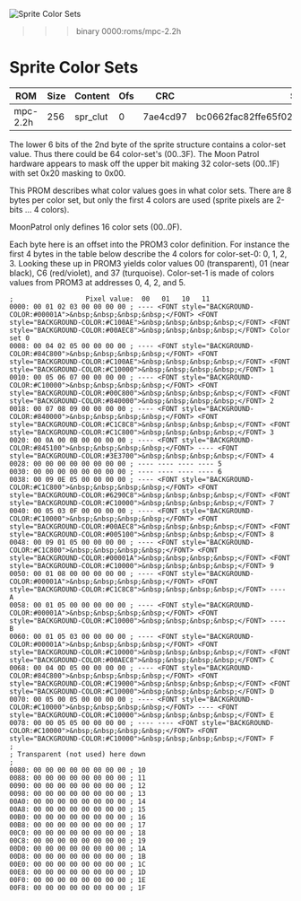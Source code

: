 ![Sprite Color Sets](MoonPatrol.jpg)

>>> binary 0000:roms/mpc-2.2h

# Sprite Color Sets

| ROM      | Size | Content  | Ofs  | CRC      | SHA1                                     |
| -------- | ---- | -------- | ---- | -------- | ---------------------------------------- |
| mpc-2.2h |  256 | spr_clut |    0 | 7ae4cd97 | bc0662fac82ffe65f02092d912b2c2b0c7a8ac2b |

The lower 6 bits of the 2nd byte of the sprite structure contains a color-set value.
Thus there could be 64 color-set's (00..3F). The Moon Patrol hardware appears to
mask off the upper bit making 32 color-sets (00..1F) with set 0x20 masking to 0x00.
 
This PROM describes what color values goes in what color sets. There are 8 bytes per color
set, but only the first 4 colors are used (sprite pixels are 2-bits ... 4 colors).

MoonPatrol only defines 16 color sets (00..0F).

Each byte here is an offset into the PROM3 color definition. For instance the first 4 bytes
in the table below describe the 4 colors for color-set-0: 0, 1, 2, 3. Looking these up in
PROM3 yields color values 00 (transparent), 01 (near black), C6 (red/violet), and 
37 (turquoise). Color-set-1 is made of colors values from PROM3 at addresses 0, 4, 2, and 5.

```code
;                  Pixel value:  00   01   10   11 
0000: 00 01 02 03 00 00 00 00 ; ---- <FONT style="BACKGROUND-COLOR:#00001A">&nbsp;&nbsp;&nbsp;&nbsp;</FONT> <FONT style="BACKGROUND-COLOR:#C100AE">&nbsp;&nbsp;&nbsp;&nbsp;</FONT> <FONT style="BACKGROUND-COLOR:#00AEC8">&nbsp;&nbsp;&nbsp;&nbsp;</FONT> Color set 0 
0008: 00 04 02 05 00 00 00 00 ; ---- <FONT style="BACKGROUND-COLOR:#84C800">&nbsp;&nbsp;&nbsp;&nbsp;</FONT> <FONT style="BACKGROUND-COLOR:#C100AE">&nbsp;&nbsp;&nbsp;&nbsp;</FONT> <FONT style="BACKGROUND-COLOR:#C10000">&nbsp;&nbsp;&nbsp;&nbsp;</FONT> 1
0010: 00 05 06 07 00 00 00 00 ; ---- <FONT style="BACKGROUND-COLOR:#C10000">&nbsp;&nbsp;&nbsp;&nbsp;</FONT> <FONT style="BACKGROUND-COLOR:#00C800">&nbsp;&nbsp;&nbsp;&nbsp;</FONT> <FONT style="BACKGROUND-COLOR:#840000">&nbsp;&nbsp;&nbsp;&nbsp;</FONT> 2
0018: 00 07 08 09 00 00 00 00 ; ---- <FONT style="BACKGROUND-COLOR:#840000">&nbsp;&nbsp;&nbsp;&nbsp;</FONT> <FONT style="BACKGROUND-COLOR:#C1C8C8">&nbsp;&nbsp;&nbsp;&nbsp;</FONT> <FONT style="BACKGROUND-COLOR:#C1C800">&nbsp;&nbsp;&nbsp;&nbsp;</FONT> 3
0020: 00 0A 00 0B 00 00 00 00 ; ---- <FONT style="BACKGROUND-COLOR:#845100">&nbsp;&nbsp;&nbsp;&nbsp;</FONT> ---- <FONT style="BACKGROUND-COLOR:#3E3700">&nbsp;&nbsp;&nbsp;&nbsp;</FONT> 4
0028: 00 00 00 00 00 00 00 00 ; ---- ---- ---- ---- 5
0030: 00 00 00 00 00 00 00 00 ; ---- ---- ---- ---- 6
0038: 00 09 0E 05 00 00 00 00 ; ---- <FONT style="BACKGROUND-COLOR:#C1C800">&nbsp;&nbsp;&nbsp;&nbsp;</FONT> <FONT style="BACKGROUND-COLOR:#6290C8">&nbsp;&nbsp;&nbsp;&nbsp;</FONT> <FONT style="BACKGROUND-COLOR:#C10000">&nbsp;&nbsp;&nbsp;&nbsp;</FONT> 7
0040: 00 05 03 0F 00 00 00 00 ; ---- <FONT style="BACKGROUND-COLOR:#C10000">&nbsp;&nbsp;&nbsp;&nbsp;</FONT> <FONT style="BACKGROUND-COLOR:#00AEC8">&nbsp;&nbsp;&nbsp;&nbsp;</FONT> <FONT style="BACKGROUND-COLOR:#005100">&nbsp;&nbsp;&nbsp;&nbsp;</FONT> 8
0048: 00 09 01 05 00 00 00 00 ; ---- <FONT style="BACKGROUND-COLOR:#C1C800">&nbsp;&nbsp;&nbsp;&nbsp;</FONT> <FONT style="BACKGROUND-COLOR:#00001A">&nbsp;&nbsp;&nbsp;&nbsp;</FONT> <FONT style="BACKGROUND-COLOR:#C10000">&nbsp;&nbsp;&nbsp;&nbsp;</FONT> 9
0050: 00 01 08 00 00 00 00 00 ; ---- <FONT style="BACKGROUND-COLOR:#00001A">&nbsp;&nbsp;&nbsp;&nbsp;</FONT> <FONT style="BACKGROUND-COLOR:#C1C8C8">&nbsp;&nbsp;&nbsp;&nbsp;</FONT> ---- A
0058: 00 01 05 00 00 00 00 00 ; ---- <FONT style="BACKGROUND-COLOR:#00001A">&nbsp;&nbsp;&nbsp;&nbsp;</FONT> <FONT style="BACKGROUND-COLOR:#C10000">&nbsp;&nbsp;&nbsp;&nbsp;</FONT> ---- B
0060: 00 01 05 03 00 00 00 00 ; ---- <FONT style="BACKGROUND-COLOR:#00001A">&nbsp;&nbsp;&nbsp;&nbsp;</FONT> <FONT style="BACKGROUND-COLOR:#C10000">&nbsp;&nbsp;&nbsp;&nbsp;</FONT> <FONT style="BACKGROUND-COLOR:#00AEC8">&nbsp;&nbsp;&nbsp;&nbsp;</FONT> C
0068: 00 04 0D 05 00 00 00 00 ; ---- <FONT style="BACKGROUND-COLOR:#84C800">&nbsp;&nbsp;&nbsp;&nbsp;</FONT> <FONT style="BACKGROUND-COLOR:#C19000">&nbsp;&nbsp;&nbsp;&nbsp;</FONT> <FONT style="BACKGROUND-COLOR:#C10000">&nbsp;&nbsp;&nbsp;&nbsp;</FONT> D
0070: 00 05 00 05 00 00 00 00 ; ---- <FONT style="BACKGROUND-COLOR:#C10000">&nbsp;&nbsp;&nbsp;&nbsp;</FONT> ---- <FONT style="BACKGROUND-COLOR:#C10000">&nbsp;&nbsp;&nbsp;&nbsp;</FONT> E
0078: 00 00 05 05 00 00 00 00 ; ---- ---- <FONT style="BACKGROUND-COLOR:#C10000">&nbsp;&nbsp;&nbsp;&nbsp;</FONT> <FONT style="BACKGROUND-COLOR:#C10000">&nbsp;&nbsp;&nbsp;&nbsp;</FONT> F
;
; Transparent (not used) here down
;
0080: 00 00 00 00 00 00 00 00 ; 10 
0088: 00 00 00 00 00 00 00 00 ; 11
0090: 00 00 00 00 00 00 00 00 ; 12
0098: 00 00 00 00 00 00 00 00 ; 13
00A0: 00 00 00 00 00 00 00 00 ; 14
00A8: 00 00 00 00 00 00 00 00 ; 15
00B0: 00 00 00 00 00 00 00 00 ; 16
00B8: 00 00 00 00 00 00 00 00 ; 17
00C0: 00 00 00 00 00 00 00 00 ; 18
00C8: 00 00 00 00 00 00 00 00 ; 19
00D0: 00 00 00 00 00 00 00 00 ; 1A
00D8: 00 00 00 00 00 00 00 00 ; 1B
00E0: 00 00 00 00 00 00 00 00 ; 1C
00E8: 00 00 00 00 00 00 00 00 ; 1D
00F0: 00 00 00 00 00 00 00 00 ; 1E
00F8: 00 00 00 00 00 00 00 00 ; 1F
```
